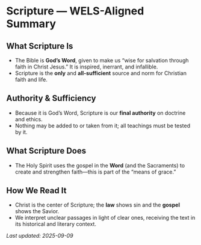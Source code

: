 # Scripture — WELS-Aligned Summary

## What Scripture Is
- The Bible is **God’s Word**, given to make us “wise for salvation through faith in Christ Jesus.” It is inspired, inerrant, and infallible.  
- Scripture is the **only** and **all-sufficient** source and norm for Christian faith and life.

## Authority & Sufficiency
- Because it is God’s Word, Scripture is our **final authority** on doctrine and ethics.  
- Nothing may be added to or taken from it; all teachings must be tested by it.

## What Scripture Does
- The Holy Spirit uses the gospel in the **Word** (and the Sacraments) to create and strengthen faith—this is part of the “means of grace.”

## How We Read It
- Christ is the center of Scripture; the **law** shows sin and the **gospel** shows the Savior.  
- We interpret unclear passages in light of clear ones, receiving the text in its historical and literary context.

_Last updated: 2025-09-09_
